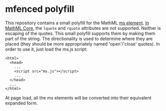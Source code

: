 # mfenced polyfill

This repository contains a small polyfill for the MathML
[ms element](https://w3c.github.io/mathml/#presm_ms). [In MathML Core](https://w3c.github.io/mathml-core/#string-literal-ms), the `lquote` and `rquote` attributes are not supported. Neither is escaping of the quotes. This small polyfill supports them by making them part of the string. The directionality is used to determine where they are placed (they should be more appropriately named 'open'/'close' quotes).
In order to use it, just load the ms.js script:

    <html>
      <head>
        ...
        <script src="ms.js"></script>
        ...
      </head>
      ...
    </html>

At page load, all the ms elements will be converted into their equivalent
expanded form.
